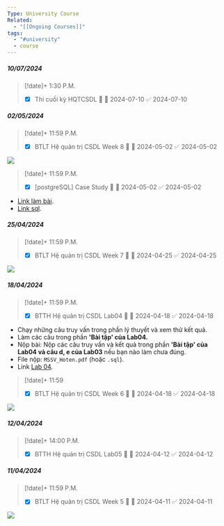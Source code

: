 ```yaml
---
Type: University Course
Related:
  - "[[Ongoing Courses]]"
tags:
  - "#university"
  - course
---
```

##### 10/07/2024

> [!date]+ 1:30 P.M.
> - [x] Thi cuối kỳ HQTCSDL 🔺 📅 2024-07-10 ✅ 2024-07-10

##### 02/05/2024

> [!date]+ 11:59 P.M.
> - [x] BTLT Hệ quản trị CSDL Week 8 🔼 📅 2024-05-02 ✅ 2024-05-02

![](https://i.imgur.com/xdEhyi8.png)

> [!date]+ 11:59 P.M.
> - [x] \[postgreSQL] Case Study 🔼 📅 2024-05-02 ✅ 2024-05-02

- [Link làm bài](https://docs.google.com/document/d/1XMdxqesZOyoeiVyOY3U6YOw04avCXLXq8WoY7Zl8XA8/edit).
- [Link sql](https://drive.google.com/file/d/1xRWdxDfCUoBeb5A6t31BJcDfRNRfCWAz/view).

##### 25/04/2024

> [!date]+ 11:59 P.M.
> - [x] BTLT Hệ quản trị CSDL Week 7 🔼 📅 2024-04-25 ✅ 2024-04-25

![](https://i.imgur.com/OxbwBfU.png)

##### 18/04/2024

> [!date]+ 11:59 P.M.
> - [x] BTTH Hệ quản trị CSDL Lab04 🔼 📅 2024-04-18 ✅ 2024-04-18

- Chạy những câu truy vấn trong phần lý thuyết và xem thử kết quả. 
- Làm các câu trong phần **'Bài tập' của Lab04.**
- Nộp bài: Nộp các câu truy vấn và kết quả trong phần **'Bài tập' của Lab04 và câu d, e của Lab03** nếu bạn nào làm chưa đúng.  
- File nộp: `MSSV_Hoten.pdf` (hoặc `.sql`).
- Link [Lab 04](https://docs.google.com/document/d/1S8hq79rtnadZwQ7iUMvH16yiUpFD4Q3ebEuKHKbA7ug/edit?usp=classroom_web&authuser=1).

> [!date]+ 11:59 
> - [x] BTLT Hệ quản trị CSDL Week 6 🔼 📅 2024-04-18 ✅ 2024-04-18

![](https://i.imgur.com/IlkGhes.png)

##### 12/04/2024

> [!date]+ 14:00 P.M.
> - [x] BTTH Hệ quản trị CSDL Lab05 🔼 📅 2024-04-12 ✅ 2024-04-12

##### 11/04/2024

> [!date]+ 11:59 P.M.
> - [x] BTLT Hệ quản trị CSDL Week 5 🔼 📅 2024-04-11 ✅ 2024-04-11

![](https://i.imgur.com/E8O9cn4.png)
